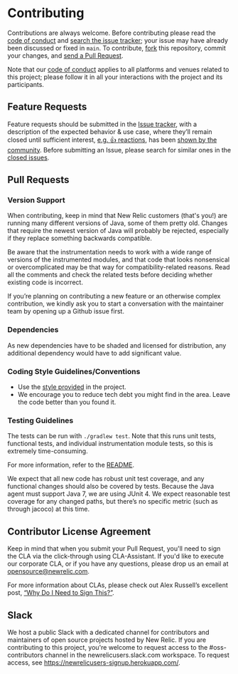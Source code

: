 # Contributing

Contributions are always welcome. Before contributing please read the
[code of conduct](./CODE_OF_CONDUCT.md) and [search the issue tracker](issues); your issue may have already been discussed or fixed in `main`. To contribute,
[fork](https://help.github.com/articles/fork-a-repo/) this repository, commit your changes, and [send a Pull Request](https://help.github.com/articles/using-pull-requests/).

Note that our [code of conduct](./CODE_OF_CONDUCT.md) applies to all platforms and venues related to this project; please follow it in all your interactions with the project and its participants.

## Feature Requests

Feature requests should be submitted in the [Issue tracker](../../issues), with a description of the expected behavior & use case, where they’ll remain closed until sufficient interest, [e.g. :+1: reactions](https://help.github.com/articles/about-discussions-in-issues-and-pull-requests/), has been [shown by the community](../../issues?q=label%3A%22votes+needed%22+sort%3Areactions-%2B1-desc).
Before submitting an Issue, please search for similar ones in the
[closed issues](../../issues?q=is%3Aissue+is%3Aclosed+label%3Aenhancement).

## Pull Requests

### Version Support

When contributing, keep in mind that New Relic customers (that's you!) are running many different versions of Java, some of them pretty old. Changes that require the newest version of Java will probably be rejected, especially if they replace something backwards compatible.

Be aware that the instrumentation needs to work with a wide range of versions of the instrumented modules, and that code that looks nonsensical or overcomplicated may be that way for compatibility-related reasons. Read all the comments and check the related tests before deciding whether existing code is incorrect.

If you’re planning on contributing a new feature or an otherwise complex contribution, we kindly ask you to start a conversation with the maintainer team by opening up a Github issue first. 

### Dependencies

As new dependencies have to be shaded and licensed for distribution, any additional dependency would have to add significant value.

### Coding Style Guidelines/Conventions

- Use the [style provided](https://github.com/newrelic/newrelic-java-agent/blob/main/dev-tools/code-style/java-agent-code-style.xml) in the project.
- We encourage you to reduce tech debt you might find in the area. Leave the code better than you found it.

### Testing Guidelines

The tests can be run with `./gradlew test`. Note that this runs unit tests, functional tests, and individual instrumentation module tests, so this is extremely time-consuming.

For more information, refer to the [README](https://github.com/newrelic/newrelic-java-agent#testing).

We expect that all new code has robust unit test coverage, and any functional changes should also be covered by tests. Because the Java agent must support Java 7, we are using JUnit 4. We expect reasonable test coverage for any changed paths, but there’s no specific metric (such as through jacoco) at this time.

## Contributor License Agreement

Keep in mind that when you submit your Pull Request, you'll need to sign the CLA via the click-through using CLA-Assistant. If you'd like to execute our corporate CLA, or if you have any questions, please drop us an email at opensource@newrelic.com.

For more information about CLAs, please check out Alex Russell’s excellent post,
[“Why Do I Need to Sign This?”](https://infrequently.org/2008/06/why-do-i-need-to-sign-this/).

## Slack

We host a public Slack with a dedicated channel for contributors and maintainers of open source projects hosted by New Relic.  If you are contributing to this project, you're welcome to request access to the #oss-contributors channel in the newrelicusers.slack.com workspace.  To request access, see https://newrelicusers-signup.herokuapp.com/.
